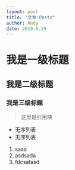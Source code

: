 ```yaml
---
layout: post
title: "文章-Posts"
author: Andy
date: 2019.6.19
---
```



# 我是一级标题
## 我是二级标题
### 我是三级标题
 
> 这里是引用块

- 无序列表
- 无序列表

1. saaa
2. asdsada
3. fdcsafasd